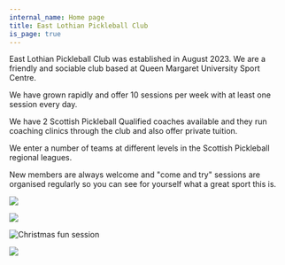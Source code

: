 ```yaml
---
internal_name: Home page
title: East Lothian Pickleball Club
is_page: true
---
```

East Lothian Pickleball Club was established in August 2023.  We are a friendly and sociable club based at Queen Margaret University Sport Centre.  

We have grown rapidly and offer 10 sessions per week with at least one session every day.

We have 2 Scottish Pickleball Qualified coaches available and they run coaching clinics through the club and also offer private tuition.

We enter a number of teams at different levels in the Scottish Pickleball regional leagues.

New members are always welcome and "come and try" sessions are organised regularly so you can see for yourself what a great sport this is.

![](/assets/game.jpg)

![](/assets/game-play.jpg)

![](/assets/christmas.jpg "Christmas fun session")

![](/assets/weekly-sessions.jpg)

